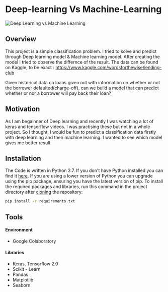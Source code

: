 # Deep-learning Vs Machine-Learning


<a><img src="https://i.morioh.com/3200ec8451.png" title="Deep Learning vs Machine Learning" ></a>


## Overview
This project is a simple classification problem. I tried to solve and predict through Deep learning model & Machine learning model. After creating the model I tried to observe the differnce of the result. The data can be found on Kaggle, to be exact : https://www.kaggle.com/wordsforthewise/lending-club

Given historical data on loans given out with information on whether or not the borrower defaulted(charge-off), can we build a model that can predict whether or nor a borrower will pay back their loan?

## Motivation

As I am begainner of Deep learning and recently I was watching a lot of keras and tensorflow videos. I was practising these but not in a whole project. So I thought, I would be fun to predict a classification data firstly with deep learning and then machine learning. I wanted to see which model gives me better result.

## Installation
The Code is written in Python 3.7. If you don't have Python installed you can find it [here](https://www.python.org/downloads/). If you are using a lower version of Python you can upgrade using the pip package, ensuring you have the latest version of pip. To install the required packages and libraries, run this command in the project directory after [cloning](https://www.howtogeek.com/451360/how-to-clone-a-github-repository/) the repository:
```bash
pip install -r requirements.txt
```

## Tools
#### Environment
- Google Colaboratory
#### Libraries
- Keras, Tensorflow 2.0
- Scikit - Learn
- Pandas
- Matplotlib
- Seaborn




